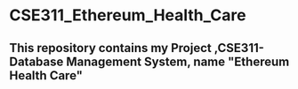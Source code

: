 # CSE311_Ethereum_Health_Care
## This repository contains my Project ,CSE311- Database Management System, name "Ethereum Health Care"
